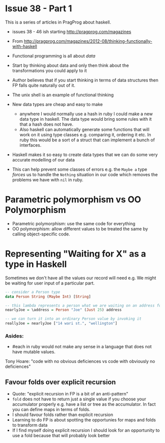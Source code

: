 # Issue 38 - Part 1

This is a series of articles in PragProg about haskell.

- issues 38 - 46 ish starting http://pragprog.com/magazines

- From http://pragprog.com/magazines/2012-08/thinking-functionally-with-haskell

- Functional programming is all about _data_
- Start by thinking about data and only then think about the transformations you
  could apply to it
- Author believes that if you start thinking in terms of data structures then FP
  falls quite naturally out of it.
- The unix shell is an example of functional thinking

- New data types are cheap and easy to make
    - anywhere I would normally use a hash in ruby I could make a new data type
      in haskell. The data type would bring some rules with it that a hash does
      not have.
    - Also haskell can automatically generate some functions that will work on
      it using type classes e.g. comparing it, ordering it etc. In ruby this
      would be a sort of a struct that can implement a bunch of interfaces.

- Haskell makes it so easy to create data types that we can do some very
  accurate modelling of our data
- This can help prevent some classes of errors e.g. the `Maybe a` type _forces_
  us to handle the `Nothing` situation in our code which removes the problems we
  have with `nil` in ruby.

# Parametric polymorphism vs OO Polymorphism

- Parametric polymorphism: use the same code for everything
- OO polymorphism: allow different values to be treated the same by calling
  object-specific code.

# Representing "Waiting for X" as a type in Haskell

Sometimes we don't have all the values our record will need e.g. We might be
waiting for user input of a particular part.

```haskell
-- consider a Person type
data Person String (Maybe Int) [String]

-- this lambda represents a person what we are waiting on an address for
nearlyJoe = \address = Person "Joe" (Just 25) address

-- we can turn it into an ordinary Person value by invoking it
reallyJoe = nearlyJoe ["14 wari st.", "wellington"]
```

### Asides:

- #each in ruby would not make any sense in a language that does not have
  mutable values.

Tony Hoare: "code with no obvious deficiences vs code with obviously no
deficiences"

## Favour folds over explicit recursion

- Quote: "explicit recursion in FP is a bit of an anti-pattern"
- `fold` does not have to return just a single value if you choose your
  accumulator properly e.g. have a list or tree as the accumulator. In fact you
  can define maps in terms of folds.
- I should favour folds rather than explicit recursion
- Learning to do FP is about spotting the opportunies for maps and folds to
  transform data
- If I find myself doing explicit recursion I should look for an opportunity to
  use a fold because that will probably look better
